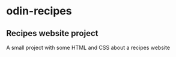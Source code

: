 # odin-recipes
## Recipes website project
A small project with some HTML and CSS about a recipes website
